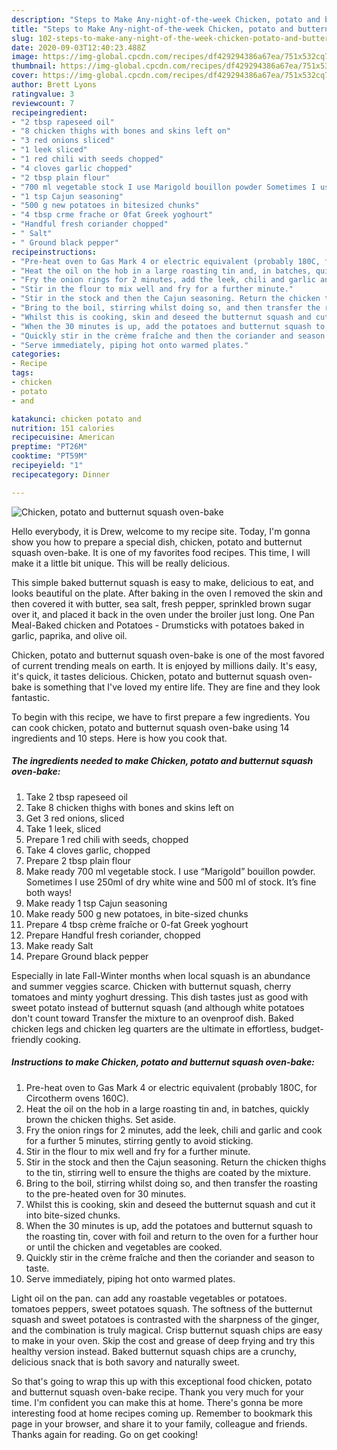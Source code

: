 ```yaml
---
description: "Steps to Make Any-night-of-the-week Chicken, potato and butternut squash oven-bake"
title: "Steps to Make Any-night-of-the-week Chicken, potato and butternut squash oven-bake"
slug: 102-steps-to-make-any-night-of-the-week-chicken-potato-and-butternut-squash-oven-bake
date: 2020-09-03T12:40:23.488Z
image: https://img-global.cpcdn.com/recipes/df429294386a67ea/751x532cq70/chicken-potato-and-butternut-squash-oven-bake-recipe-main-photo.jpg
thumbnail: https://img-global.cpcdn.com/recipes/df429294386a67ea/751x532cq70/chicken-potato-and-butternut-squash-oven-bake-recipe-main-photo.jpg
cover: https://img-global.cpcdn.com/recipes/df429294386a67ea/751x532cq70/chicken-potato-and-butternut-squash-oven-bake-recipe-main-photo.jpg
author: Brett Lyons
ratingvalue: 3
reviewcount: 7
recipeingredient:
- "2 tbsp rapeseed oil"
- "8 chicken thighs with bones and skins left on"
- "3 red onions sliced"
- "1 leek sliced"
- "1 red chili with seeds chopped"
- "4 cloves garlic chopped"
- "2 tbsp plain flour"
- "700 ml vegetable stock I use Marigold bouillon powder Sometimes I use 250ml of dry white wine and 500 ml of stock Its fine both ways"
- "1 tsp Cajun seasoning"
- "500 g new potatoes in bitesized chunks"
- "4 tbsp crme frache or 0fat Greek yoghourt"
- "Handful fresh coriander chopped"
- " Salt"
- " Ground black pepper"
recipeinstructions:
- "Pre-heat oven to Gas Mark 4 or electric equivalent (probably 180C, for Circotherm ovens 160C)."
- "Heat the oil on the hob in a large roasting tin and, in batches, quickly brown the chicken thighs. Set aside."
- "Fry the onion rings for 2 minutes, add the leek, chili and garlic and cook for a further 5 minutes, stirring gently to avoid sticking."
- "Stir in the flour to mix well and fry for a further minute."
- "Stir in the stock and then the Cajun seasoning. Return the chicken thighs to the tin, stirring well to ensure the thighs are coated by the mixture."
- "Bring to the boil, stirring whilst doing so, and then transfer the roasting to the pre-heated oven for 30 minutes."
- "Whilst this is cooking, skin and deseed the butternut squash and cut it into bite-sized chunks."
- "When the 30 minutes is up, add the potatoes and butternut squash to the roasting tin, cover with foil and return to the oven for a further hour or until the chicken and vegetables are cooked."
- "Quickly stir in the crème fraîche and then the coriander and season to taste."
- "Serve immediately, piping hot onto warmed plates."
categories:
- Recipe
tags:
- chicken
- potato
- and

katakunci: chicken potato and 
nutrition: 151 calories
recipecuisine: American
preptime: "PT26M"
cooktime: "PT59M"
recipeyield: "1"
recipecategory: Dinner

---
```



![Chicken, potato and butternut squash oven-bake](https://img-global.cpcdn.com/recipes/df429294386a67ea/751x532cq70/chicken-potato-and-butternut-squash-oven-bake-recipe-main-photo.jpg)

Hello everybody, it is Drew, welcome to my recipe site. Today, I'm gonna show you how to prepare a special dish, chicken, potato and butternut squash oven-bake. It is one of my favorites food recipes. This time, I will make it a little bit unique. This will be really delicious.

This simple baked butternut squash is easy to make, delicious to eat, and looks beautiful on the plate. After baking in the oven I removed the skin and then covered it with butter, sea salt, fresh pepper, sprinkled brown sugar over it, and placed it back in the oven under the broiler just long. One Pan Meal-Baked chicken and Potatoes - Drumsticks with potatoes baked in garlic, paprika, and olive oil.

Chicken, potato and butternut squash oven-bake is one of the most favored of current trending meals on earth. It is enjoyed by millions daily. It's easy, it's quick, it tastes delicious. Chicken, potato and butternut squash oven-bake is something that I've loved my entire life. They are fine and they look fantastic.


To begin with this recipe, we have to first prepare a few ingredients. You can cook chicken, potato and butternut squash oven-bake using 14 ingredients and 10 steps. Here is how you cook that.

<!--inarticleads1-->

##### The ingredients needed to make Chicken, potato and butternut squash oven-bake:

1. Take 2 tbsp rapeseed oil
1. Take 8 chicken thighs with bones and skins left on
1. Get 3 red onions, sliced
1. Take 1 leek, sliced
1. Prepare 1 red chili with seeds, chopped
1. Take 4 cloves garlic, chopped
1. Prepare 2 tbsp plain flour
1. Make ready 700 ml vegetable stock. I use “Marigold” bouillon powder. Sometimes I use 250ml of dry white wine and 500 ml of stock. It’s fine both ways!
1. Make ready 1 tsp Cajun seasoning
1. Make ready 500 g new potatoes, in bite-sized chunks
1. Prepare 4 tbsp crème fraîche or 0-fat Greek yoghourt
1. Prepare Handful fresh coriander, chopped
1. Make ready  Salt
1. Prepare  Ground black pepper


Especially in late Fall-Winter months when local squash is an abundance and summer veggies scarce. Chicken with butternut squash, cherry tomatoes and minty yoghurt dressing. This dish tastes just as good with sweet potato instead of butternut squash (and although white potatoes don&#39;t count toward Transfer the mixture to an ovenproof dish. Baked chicken legs and chicken leg quarters are the ultimate in effortless, budget-friendly cooking. 

<!--inarticleads2-->

##### Instructions to make Chicken, potato and butternut squash oven-bake:

1. Pre-heat oven to Gas Mark 4 or electric equivalent (probably 180C, for Circotherm ovens 160C).
1. Heat the oil on the hob in a large roasting tin and, in batches, quickly brown the chicken thighs. Set aside.
1. Fry the onion rings for 2 minutes, add the leek, chili and garlic and cook for a further 5 minutes, stirring gently to avoid sticking.
1. Stir in the flour to mix well and fry for a further minute.
1. Stir in the stock and then the Cajun seasoning. Return the chicken thighs to the tin, stirring well to ensure the thighs are coated by the mixture.
1. Bring to the boil, stirring whilst doing so, and then transfer the roasting to the pre-heated oven for 30 minutes.
1. Whilst this is cooking, skin and deseed the butternut squash and cut it into bite-sized chunks.
1. When the 30 minutes is up, add the potatoes and butternut squash to the roasting tin, cover with foil and return to the oven for a further hour or until the chicken and vegetables are cooked.
1. Quickly stir in the crème fraîche and then the coriander and season to taste.
1. Serve immediately, piping hot onto warmed plates.


Light oil on the pan. can add any roastable vegetables or potatoes. tomatoes peppers, sweet potatoes squash. The softness of the butternut squash and sweet potatoes is contrasted with the sharpness of the ginger, and the combination is truly magical. Crisp butternut squash chips are easy to make in your oven. Skip the cost and grease of deep frying and try this healthy version instead. Baked butternut squash chips are a crunchy, delicious snack that is both savory and naturally sweet. 

So that's going to wrap this up with this exceptional food chicken, potato and butternut squash oven-bake recipe. Thank you very much for your time. I'm confident you can make this at home. There's gonna be more interesting food at home recipes coming up. Remember to bookmark this page in your browser, and share it to your family, colleague and friends. Thanks again for reading. Go on get cooking!
